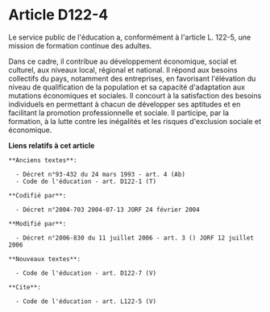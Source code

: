 # Article D122-4

Le service public de l'éducation a, conformément à l'article L. 122-5, une mission de formation continue des adultes. 

Dans ce cadre, il contribue au développement économique, social et culturel, aux niveaux local, régional et national. Il
répond aux besoins collectifs du pays, notamment des entreprises, en favorisant l'élévation du niveau de qualification de la
population et sa capacité d'adaptation aux mutations économiques et sociales. Il concourt à la satisfaction des besoins
individuels en permettant à chacun de développer ses aptitudes et en facilitant la promotion professionnelle et sociale. Il
participe, par la formation, à la lutte contre les inégalités et les risques d'exclusion sociale et économique.

**Liens relatifs à cet article**

	**Anciens textes**:

	  - Décret n°93-432 du 24 mars 1993 - art. 4 (Ab)
	  - Code de l'éducation - art. D122-1 (T)

	**Codifié par**:

	  - Décret n°2004-703 2004-07-13 JORF 24 février 2004

	**Modifié par**:

	  - Décret n°2006-830 du 11 juillet 2006 - art. 3 () JORF 12 juillet 2006

	**Nouveaux textes**:

	  - Code de l'éducation - art. D122-7 (V)

	**Cite**:

	  - Code de l'éducation - art. L122-5 (V)
